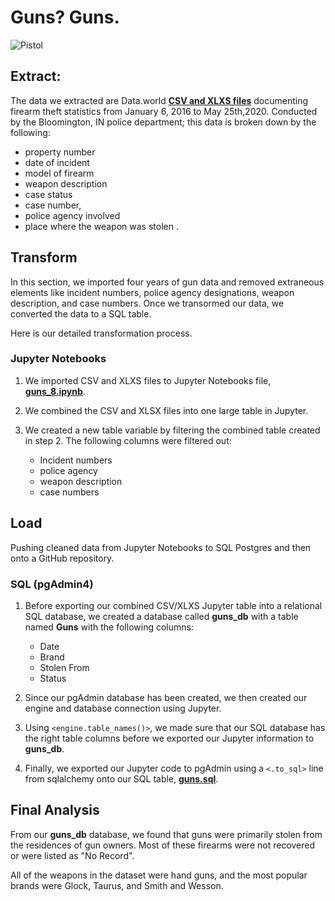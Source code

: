 # Guns? Guns.
![Pistol](https://upload.wikimedia.org/wikipedia/commons/4/4f/SIG_Pro_by_Augustas_Didzgalvis.jpg)

## Extract: 
The data we extracted are Data.world [**CSV and XLXS files**](https://data.world/city-of-bloomington/ff8cb100-017d-44ef-a05a-37a19ec44611
) documenting firearm theft statistics from January 6, 2016 to May 25th,2020. Conducted by the Bloomington, IN police department; this data is broken down by the following:
* property number 
* date of incident 
* model of firearm
* weapon description 
* case status
* case number,
* police agency involved
* place where the weapon was stolen . 


## Transform
 In this section, we imported four years of gun data and removed extraneous elements like incident numbers, police agency designations, weapon description, and case numbers. Once we transormed our data, we converted the data to a SQL table.
 
 Here is our detailed transformation process. 

### Jupyter Notebooks
1. We imported CSV and XLXS files to Jupyter Notebooks file, [**guns_8.ipynb**](https://github.com/AllCAPs788/ETL_group_7/blob/master/guns_7.ipynb).
2. We combined the CSV and XLSX files into one large table in Jupyter. 
    
3. We created a new table variable by filtering the combined table created in step 2. The following columns were filtered out: 
    * Incident numbers
    * police agency
    * weapon description
    * case numbers


## Load 
Pushing cleaned data from Jupyter Notebooks to SQL Postgres and then onto a GitHub repository.

### SQL (pgAdmin4)
1. Before exporting our combined CSV/XLXS Jupyter table into a relational SQL database, we created a database called **guns_db** with a table named **Guns** with the following columns:

    * Date
    * Brand
    * Stolen From
    * Status

2. Since our pgAdmin database has been created, we then created our engine and database connection using Jupyter. 
3. Using `<engine.table_names()>`, we made sure that our SQL database has the right table columns before we exported our Jupyter information to **guns_db**.
4. Finally, we exported our Jupyter code to pgAdmin using a `<.to_sql>` line from sqlalchemy onto our SQL table, [**guns.sql**](https://github.com/AllCAPs788/ETL_group_7/blob/master/guns.sql).

## Final Analysis

From our **guns_db** database, we found that guns were primarily stolen from the residences of gun owners. Most of these firearms were not recovered or were listed as "No Record". 

All of the weapons in the dataset were hand guns, and the most popular brands were Glock, Taurus, and Smith and Wesson.



        
  










